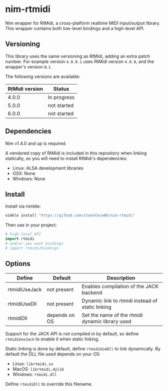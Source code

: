 
# nim-rtmidi

Nim wrapper for RtMidi, a cross-platform realtime MIDI input/output library.
This wrapper contains both low-level bindings and a high-level API. 

## Versioning

This library uses the same versioning as RtMidi, adding an extra patch number.
For example version `4.0.0.1` uses RtMidi version `4.0.0`, and the wrapper's
version is `1`.

The following versions are available:

| RtMidi version | Status      |
|----------------|-------------|
| 4.0.0          | In progress |
| 5.0.0          | not started |
| 6.0.0          | not started |

## Dependencies

Nim v1.4.0 and up is required.

A vendored copy of RtMidi is included in this repository when linking
statically, so you will need to install RtMidi's dependencies:

 - Linux:   ALSA development libraries
 - OSX:     None
 - Windows: None

## Install

Install via nimble:

```sh
nimble install "https://github.com/stoneface86/nim-rtmidi"
```

Then use in your project:

```nim
# high-level API
import rtmidi
# and/or you want bindings
# import rtmidi/bindings
```

## Options

| Define        | Default       | Description                                      |
|---------------|---------------|--------------------------------------------------|
| rtmidiUseJack | not present   | Enables compilation of the JACK backend          |
| rtmidiUseDll  | not present   | Dynamic link to rtmidi instead of static linking |
| rtmidiDll     | depends on OS | Set the name of the rtmidi dynamic library used |

Support for the JACK API is not compiled in by default, so define
`rtmidiUseJack` to enable it when static linking.

Static linking is done by default, define `rtmidiUseDll` to link dynamically.
By default the DLL file used depends on your OS:

 - Linux: `librtmidi.so`
 - MacOS: `librtmidi.dylib`
 - Windows: `rtmidi.dll`

Define `rtmidiDll` to override this filename.
